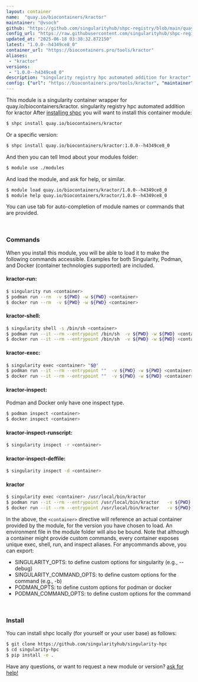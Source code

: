 ```yaml
---
layout: container
name:  "quay.io/biocontainers/kractor"
maintainer: "@vsoch"
github: "https://github.com/singularityhub/shpc-registry/blob/main/quay.io/biocontainers/kractor/container.yaml"
config_url: "https://raw.githubusercontent.com/singularityhub/shpc-registry/main/quay.io/biocontainers/kractor/container.yaml"
updated_at: "2025-06-18 03:38:32.872150"
latest: "1.0.0--h4349ce8_0"
container_url: "https://biocontainers.pro/tools/kractor"
aliases:
 - "kractor"
versions:
 - "1.0.0--h4349ce8_0"
description: "singularity registry hpc automated addition for kractor"
config: {"url": "https://biocontainers.pro/tools/kractor", "maintainer": "@vsoch", "description": "singularity registry hpc automated addition for kractor", "latest": {"1.0.0--h4349ce8_0": "sha256:7596b534ec304f43aedf897766f976a86307bbca13604dc8b1e67fbfe35a6801"}, "tags": {"1.0.0--h4349ce8_0": "sha256:7596b534ec304f43aedf897766f976a86307bbca13604dc8b1e67fbfe35a6801"}, "docker": "quay.io/biocontainers/kractor", "aliases": {"kractor": "/usr/local/bin/kractor"}}
---
```


This module is a singularity container wrapper for quay.io/biocontainers/kractor.
singularity registry hpc automated addition for kractor
After [installing shpc](#install) you will want to install this container module:


```bash
$ shpc install quay.io/biocontainers/kractor
```

Or a specific version:

```bash
$ shpc install quay.io/biocontainers/kractor:1.0.0--h4349ce8_0
```

And then you can tell lmod about your modules folder:

```bash
$ module use ./modules
```

And load the module, and ask for help, or similar.

```bash
$ module load quay.io/biocontainers/kractor/1.0.0--h4349ce8_0
$ module help quay.io/biocontainers/kractor/1.0.0--h4349ce8_0
```

You can use tab for auto-completion of module names or commands that are provided.

<br>

### Commands

When you install this module, you will be able to load it to make the following commands accessible.
Examples for both Singularity, Podman, and Docker (container technologies supported) are included.

#### kractor-run:

```bash
$ singularity run <container>
$ podman run --rm  -v ${PWD} -w ${PWD} <container>
$ docker run --rm  -v ${PWD} -w ${PWD} <container>
```

#### kractor-shell:

```bash
$ singularity shell -s /bin/sh <container>
$ podman run --it --rm --entrypoint /bin/sh  -v ${PWD} -w ${PWD} <container>
$ docker run --it --rm --entrypoint /bin/sh  -v ${PWD} -w ${PWD} <container>
```

#### kractor-exec:

```bash
$ singularity exec <container> "$@"
$ podman run --it --rm --entrypoint ""  -v ${PWD} -w ${PWD} <container> "$@"
$ docker run --it --rm --entrypoint ""  -v ${PWD} -w ${PWD} <container> "$@"
```

#### kractor-inspect:

Podman and Docker only have one inspect type.

```bash
$ podman inspect <container>
$ docker inspect <container>
```

#### kractor-inspect-runscript:

```bash
$ singularity inspect -r <container>
```

#### kractor-inspect-deffile:

```bash
$ singularity inspect -d <container>
```


#### kractor

```bash
$ singularity exec <container> /usr/local/bin/kractor
$ podman run --it --rm --entrypoint /usr/local/bin/kractor   -v ${PWD} -w ${PWD} <container> -c " $@"
$ docker run --it --rm --entrypoint /usr/local/bin/kractor   -v ${PWD} -w ${PWD} <container> -c " $@"
```



In the above, the `<container>` directive will reference an actual container provided
by the module, for the version you have chosen to load. An environment file in the
module folder will also be bound. Note that although a container
might provide custom commands, every container exposes unique exec, shell, run, and
inspect aliases. For anycommands above, you can export:

 - SINGULARITY_OPTS: to define custom options for singularity (e.g., --debug)
 - SINGULARITY_COMMAND_OPTS: to define custom options for the command (e.g., -b)
 - PODMAN_OPTS: to define custom options for podman or docker
 - PODMAN_COMMAND_OPTS: to define custom options for the command

<br>

### Install

You can install shpc locally (for yourself or your user base) as follows:

```bash
$ git clone https://github.com/singularityhub/singularity-hpc
$ cd singularity-hpc
$ pip install -e .
```

Have any questions, or want to request a new module or version? [ask for help!](https://github.com/singularityhub/singularity-hpc/issues)